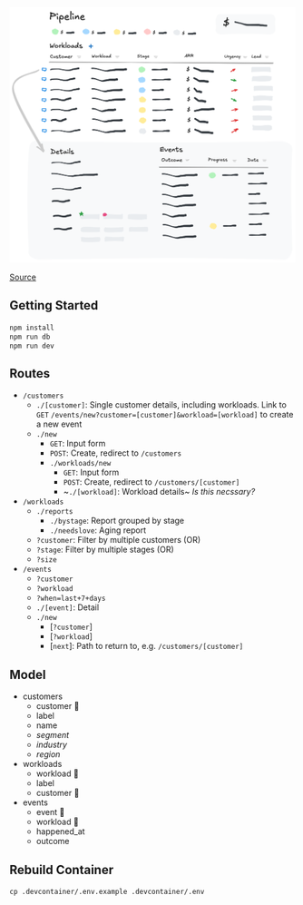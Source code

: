 ![Pipeline wireframe](pipeline.png)

[Source](https://excalidraw.com/#json=ylHeRU4bYLW_nO8O0B3Uh,qEWI7XJz7s3c_x8wJpDIKw)

## Getting Started

```shell
npm install
npm run db
npm run dev
```
## Routes

* `/customers`
	* `./[customer]`: Single customer details, including workloads. Link to `GET` `/events/new?customer=[customer]&workload=[workload]` to create a new event
	* `./new`
		* `GET`: Input form
		* `POST`: Create, redirect to `/customers`
		* `./workloads/new`
			* `GET`: Input form
			* `POST`: Create, redirect to `/customers/[customer]`
			* ~`./[workload]`: Workload details~ *Is this necssary?*
* `/workloads`
	* `./reports`
		* `./bystage`: Report grouped by stage
		* `./needslove`: Aging report
	* `?customer`: Filter by multiple customers (OR)
	* `?stage`: Filter by multiple stages (OR)
	* `?size`
* `/events`
	* `?customer`
	* `?workload`
	* `?when=last+7+days`
	* `./[event]`: Detail
	* `./new`
		* \[`?customer`\]
		* \[`?workload`\]
		* \[`next`\]: Path to return to, e.g. `/customers/[customer]`



## Model

* customers
	* customer 🔑
	* label
	* name
	* *segment*
	* *industry*
	* *region*
* workloads
	* workload 🔑
	* label
	* customer 🔗
* events
	* event 🔑
	* workload 🔗
	* happened_at
	* outcome

## Rebuild Container

```shell
cp .devcontainer/.env.example .devcontainer/.env
```

